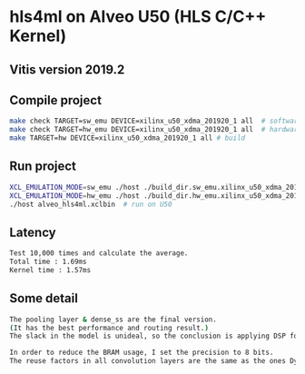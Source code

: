 # hls4ml on Alveo U50 (HLS C/C++ Kernel)
## Vitis version 2019.2
## Compile project
```bash
make check TARGET=sw_emu DEVICE=xilinx_u50_xdma_201920_1 all  # software emulation
make check TARGET=hw_emu DEVICE=xilinx_u50_xdma_201920_1 all  # hardware emulation
make TARGET=hw DEVICE=xilinx_u50_xdma_201920_1 all # build
```
## Run project
```bash
XCL_EMULATION_MODE=sw_emu ./host ./build_dir.sw_emu.xilinx_u50_xdma_201920_1/alveo_hls4ml.xclbin  # software emulation
XCL_EMULATION_MODE=hw_emu ./host ./build_dir.hw_emu.xilinx_u50_xdma_201920_1/alveo_hls4ml.xclbin  # hardware emulation
./host alveo_hls4ml.xclbin  # run on U50
```
## Latency
```bash
Test 10,000 times and calculate the average.
Total time : 1.69ms
Kernel time : 1.57ms
```
## Some detail
```bash
The pooling layer & dense_ss are the final version.
(It has the best performance and routing result.)
The slack in the model is unideal, so the conclusion is applying DSP for multiplication is a better way.

In order to reduce the BRAM usage, I set the precision to 8 bits.
The reuse factors in all convolution layers are the same as the ones Dylan used.
```

